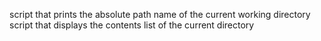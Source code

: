 script that prints the absolute path name of the current working directory
script that displays the contents list of the current directory
